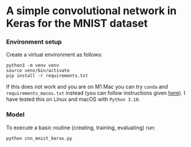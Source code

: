 # A simple convolutional network in Keras for the MNIST dataset

### Environment setup

Create a virtual environment as follows:

```
python3 -m venv venv
source venv/bin/activate
pip install -r requirements.txt
```

If this does not work and you are on M1 Mac you can try `conda` and `requirements_macos.txt` instead (you can follow instructions given [here](https://caffeinedev.medium.com/how-to-install-tensorflow-on-m1-mac-8e9b91d93706)). I have tested this on Linux and macOS with `Python 3.10`.

### Model

To execute a basic routine (creating, training, evaluating) run:

```
python cnn_mnist_keras.py
```
